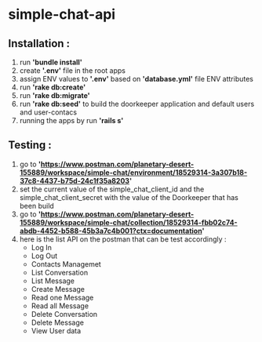 # simple-chat-api

## Installation : ##
1. run **'bundle install'**
2. create **'.env'** file in the root apps
3. assign ENV values to **'.env'** based on **'database.yml'** file ENV attributes
4. run **'rake db:create'**
5. run **'rake db:migrate'**
6. run **'rake db:seed'** to build the doorkeeper application and default users and user-contacs
7. running the apps by run **'rails s'**

## Testing : ##
1. go to **'https://www.postman.com/planetary-desert-155889/workspace/simple-chat/environment/18529314-3a307b18-37c8-4437-b75d-24c1f35a8203'**
2. set the current value of the simple_chat_client_id and the simple_chat_client_secret with the value of the Doorkeeper that has been build
3. go to **'https://www.postman.com/planetary-desert-155889/workspace/simple-chat/collection/18529314-fbb02c74-abdb-4452-b588-45b3a7c4b001?ctx=documentation'**
4. here is the list API on the postman that can be test accordingly :
   - Log In
   - Log Out
   - Contacts Managemet
   - List Conversation
   - List Message
   - Create Message
   - Read one Message
   - Read all Message
   - Delete Conversation
   - Delete Message
   - View User data
